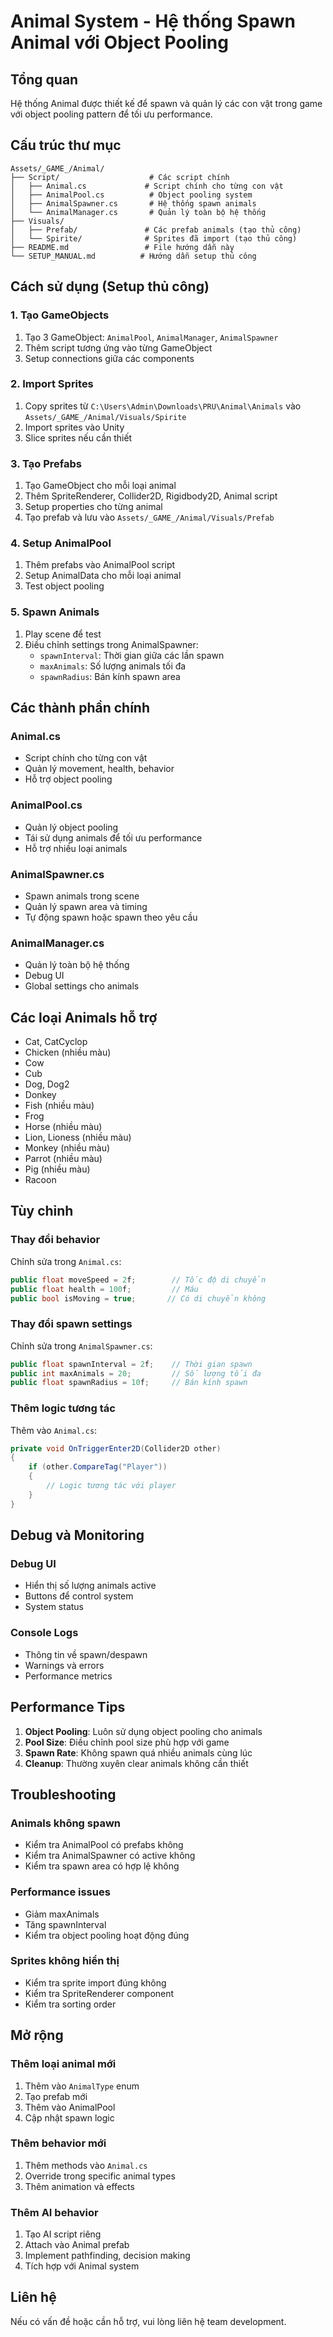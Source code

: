 # Animal System - Hệ thống Spawn Animal với Object Pooling

## Tổng quan
Hệ thống Animal được thiết kế để spawn và quản lý các con vật trong game với object pooling pattern để tối ưu performance.

## Cấu trúc thư mục
```
Assets/_GAME_/Animal/
├── Script/                    # Các script chính
│   ├── Animal.cs             # Script chính cho từng con vật
│   ├── AnimalPool.cs          # Object pooling system
│   ├── AnimalSpawner.cs       # Hệ thống spawn animals
│   └── AnimalManager.cs       # Quản lý toàn bộ hệ thống
├── Visuals/
│   ├── Prefab/               # Các prefab animals (tạo thủ công)
│   └── Spirite/              # Sprites đã import (tạo thủ công)
├── README.md                 # File hướng dẫn này
└── SETUP_MANUAL.md          # Hướng dẫn setup thủ công
```

## Cách sử dụng (Setup thủ công)

### 1. Tạo GameObjects
1. Tạo 3 GameObject: `AnimalPool`, `AnimalManager`, `AnimalSpawner`
2. Thêm script tương ứng vào từng GameObject
3. Setup connections giữa các components

### 2. Import Sprites
1. Copy sprites từ `C:\Users\Admin\Downloads\PRU\Animal\Animals` vào `Assets/_GAME_/Animal/Visuals/Spirite`
2. Import sprites vào Unity
3. Slice sprites nếu cần thiết

### 3. Tạo Prefabs
1. Tạo GameObject cho mỗi loại animal
2. Thêm SpriteRenderer, Collider2D, Rigidbody2D, Animal script
3. Setup properties cho từng animal
4. Tạo prefab và lưu vào `Assets/_GAME_/Animal/Visuals/Prefab`

### 4. Setup AnimalPool
1. Thêm prefabs vào AnimalPool script
2. Setup AnimalData cho mỗi loại animal
3. Test object pooling

### 5. Spawn Animals
1. Play scene để test
2. Điều chỉnh settings trong AnimalSpawner:
   - `spawnInterval`: Thời gian giữa các lần spawn
   - `maxAnimals`: Số lượng animals tối đa
   - `spawnRadius`: Bán kính spawn area

## Các thành phần chính

### Animal.cs
- Script chính cho từng con vật
- Quản lý movement, health, behavior
- Hỗ trợ object pooling

### AnimalPool.cs
- Quản lý object pooling
- Tái sử dụng animals để tối ưu performance
- Hỗ trợ nhiều loại animals

### AnimalSpawner.cs
- Spawn animals trong scene
- Quản lý spawn area và timing
- Tự động spawn hoặc spawn theo yêu cầu

### AnimalManager.cs
- Quản lý toàn bộ hệ thống
- Debug UI
- Global settings cho animals

## Các loại Animals hỗ trợ
- Cat, CatCyclop
- Chicken (nhiều màu)
- Cow
- Cub
- Dog, Dog2
- Donkey
- Fish (nhiều màu)
- Frog
- Horse (nhiều màu)
- Lion, Lioness (nhiều màu)
- Monkey (nhiều màu)
- Parrot (nhiều màu)
- Pig (nhiều màu)
- Racoon

## Tùy chỉnh

### Thay đổi behavior
Chỉnh sửa trong `Animal.cs`:
```csharp
public float moveSpeed = 2f;        // Tốc độ di chuyển
public float health = 100f;         // Máu
public bool isMoving = true;       // Có di chuyển không
```

### Thay đổi spawn settings
Chỉnh sửa trong `AnimalSpawner.cs`:
```csharp
public float spawnInterval = 2f;    // Thời gian spawn
public int maxAnimals = 20;         // Số lượng tối đa
public float spawnRadius = 10f;     // Bán kính spawn
```

### Thêm logic tương tác
Thêm vào `Animal.cs`:
```csharp
private void OnTriggerEnter2D(Collider2D other)
{
    if (other.CompareTag("Player"))
    {
        // Logic tương tác với player
    }
}
```

## Debug và Monitoring

### Debug UI
- Hiển thị số lượng animals active
- Buttons để control system
- System status

### Console Logs
- Thông tin về spawn/despawn
- Warnings và errors
- Performance metrics

## Performance Tips

1. **Object Pooling**: Luôn sử dụng object pooling cho animals
2. **Pool Size**: Điều chỉnh pool size phù hợp với game
3. **Spawn Rate**: Không spawn quá nhiều animals cùng lúc
4. **Cleanup**: Thường xuyên clear animals không cần thiết

## Troubleshooting

### Animals không spawn
- Kiểm tra AnimalPool có prefabs không
- Kiểm tra AnimalSpawner có active không
- Kiểm tra spawn area có hợp lệ không

### Performance issues
- Giảm maxAnimals
- Tăng spawnInterval
- Kiểm tra object pooling hoạt động đúng

### Sprites không hiển thị
- Kiểm tra sprite import đúng không
- Kiểm tra SpriteRenderer component
- Kiểm tra sorting order

## Mở rộng

### Thêm loại animal mới
1. Thêm vào `AnimalType` enum
2. Tạo prefab mới
3. Thêm vào AnimalPool
4. Cập nhật spawn logic

### Thêm behavior mới
1. Thêm methods vào `Animal.cs`
2. Override trong specific animal types
3. Thêm animation và effects

### Thêm AI behavior
1. Tạo AI script riêng
2. Attach vào Animal prefab
3. Implement pathfinding, decision making
4. Tích hợp với Animal system

## Liên hệ
Nếu có vấn đề hoặc cần hỗ trợ, vui lòng liên hệ team development.
